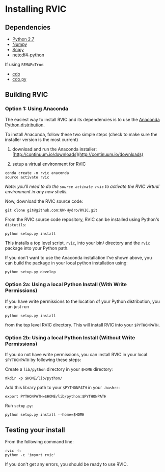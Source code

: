 # Installing RVIC

## Dependencies
- [Python 2.7](http://www.python.org/)
- [Numpy](http://www.numpy.org)
- [Scipy](http://www.scipy.org/)
- [netcdf4-python](https://code.google.com/p/netcdf4-python/)

If using `REMAP=True`:

- [cdo](https://code.zmaw.de/projects/cdo)
- [cdo.py](https://github.com/Try2Code/cdo-bindings)

## Building RVIC

### Option 1:  Using Anaconda

The easiest way to install RVIC and its dependencies is to use the [Anaconda Python distribution](https://store.continuum.io/cshop/anaconda/).

To install Anaconda, follow these two simple steps (check to make sure the installer version is the most current)

1.  download and run the Anaconda installer:  [http://continuum.io/downloads](http://continuum.io/downloads)

2.  setup a virtual environment for RVIC

```shell
conda create -n rvic anaconda
source activate rvic
```

*Note:  you'll need to do the `source activate rvic` to activate the RVIC virtual environment in any new shells.*

Now, download the RVIC source code:

```shell
git clone git@github.com:UW-Hydro/RVIC.git
```

From the RVIC source code repository, RVIC can be installed using Python's `distutils`:

```shell
python setup.py install
```

This installs a top level script, `rvic`, into your bin/ directory and the `rvic` package into your Python path.

If you don't want to use the Anaconda installation I've shown above, you can build the package in your local python installation using:
```python
python setup.py develop
```

### Option 2a:  Using a local Python Install (With Write Permissions)

If you have write permissions to the location of your Python distribution, you can just run

```shell
python setup.py install
```

from the top level RVIC directory.  This will install RVIC into your `$PYTHONPATH`.

### Option 2b:  Using a local Python Install (Without Write Permissions)

If you do not have write permissions, you can install RVIC in your local `$PYTHONPATH` by following these steps:

Create a `lib/python` directory in your `$HOME` directory:

```shell
mkdir -p $HOME/lib/python/
```

Add this library path to your `$PYTHONPATH` in your `.bashrc`:

```shell
export PYTHONPATH=$HOME/lib/python:$PYTHONPATH
```

Run `setup.py`:

```shell
python setup.py install --home=$HOME
```

## Testing your install

From the following command line:

```shell
rvic -h
python -c 'import rvic'
```

If you don't get any errors, you should be ready to use RVIC.
